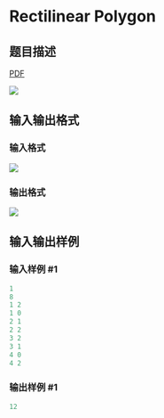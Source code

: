 # Rectilinear Polygon

## 题目描述

[problemUrl]: https://uva.onlinejudge.org/index.php?option=com_onlinejudge&Itemid=8&category=23&page=show_problem&problem=2047

[PDF](https://uva.onlinejudge.org/external/111/p11106.pdf)

![](https://cdn.luogu.com.cn/upload/vjudge_pic/UVA11106/f7d3a818863ceed6f4ec4492a324e6041cb57713.png)

## 输入输出格式

### 输入格式

![](https://cdn.luogu.com.cn/upload/vjudge_pic/UVA11106/40eac18dcef98f3d39d6b883f18333419f96ace2.png)

### 输出格式

![](https://cdn.luogu.com.cn/upload/vjudge_pic/UVA11106/b84a76521c583a188a8ead61e418c92ee33b7180.png)

## 输入输出样例

### 输入样例 #1

```cpp
1
8
1 2
1 0
2 1
2 2
3 2
3 1
4 0
4 2
```


### 输出样例 #1

```cpp
12
```


